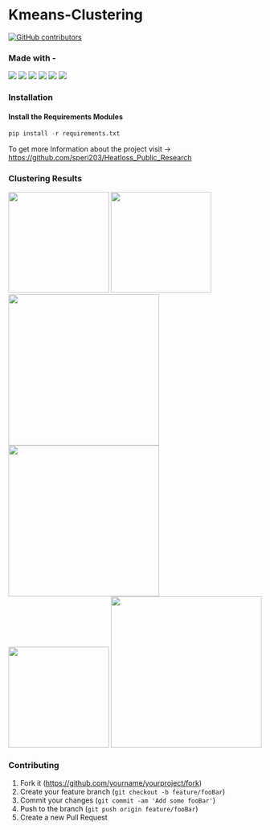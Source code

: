 # Kmeans-Clustering

[![GitHub contributors](https://img.shields.io/github/contributors/abiswas100/Kmeans-Clustering)](https://github.com/abiswas100/Kmeans-Clustering/graphs/contributors)

### Made with - 
<img src="https://img.shields.io/badge/python%20-%2314354C.svg?&style=for-the-badge&logo=python&logoColor=white"/> <img src="https://img.shields.io/badge/pandas%20-%23150458.svg?&style=for-the-badge&logo=pandas&logoColor=white" /> <img src="https://img.shields.io/badge/numpy%20-%23013243.svg?&style=for-the-badge&logo=numpy&logoColor=white" /> <img src="https://img.shields.io/badge/Jupyter%20-%23F37626.svg?&style=for-the-badge&logo=Jupyter&logoColor=white" /> <img src="https://img.shields.io/badge/git%20-%23F05033.svg?&style=for-the-badge&logo=git&logoColor=white"/> <img src="https://img.shields.io/badge/github%20-%23121011.svg?&style=for-the-badge&logo=github&logoColor=white"/>

### Installation
#### Install the Requirements Modules 
```python
pip install -r requirements.txt
```

To get more Information about the project visit -> https://github.com/speri203/Heatloss_Public_Research

### Clustering Results 
<img src="https://github.com/abiswas100/Kmeans-Clustering/blob/master/Data/images/0066_MWIR.jpg" width="200" height="200"> <img src="https://github.com/abiswas100/Kmeans-Clustering/blob/master/Data/kmeans-output/0066_MWIR.jpg" width="200" height="200"> <br>
<img src="https://github.com/abiswas100/Kmeans-Clustering/blob/master/Data/images/0067_MWIR.jpg" width="300" height="300"> <img src="https://github.com/abiswas100/Kmeans-Clustering/blob/master/Data/kmeans-output/0067_MWIR.jpg" width="300" height="300"> <br>
<img src="https://github.com/abiswas100/Kmeans-Clustering/blob/master/Data/images/0817_MWIR.jpg" width="200" height="200"> <img src="https://github.com/abiswas100/Kmeans-Clustering/blob/master/Data/kmeans-output/0817_MWIR.jpg" width="300" height="300"> 



### Contributing

1. Fork it (<https://github.com/yourname/yourproject/fork>)
2. Create your feature branch (`git checkout -b feature/fooBar`)
3. Commit your changes (`git commit -am 'Add some fooBar'`)
4. Push to the branch (`git push origin feature/fooBar`)
5. Create a new Pull Request
